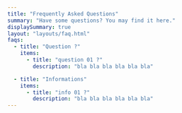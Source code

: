 ```yaml
---
title: "Frequently Asked Questions"
summary: "Have some questions? You may find it here."
displaySummary: true
layout: "layouts/faq.html"
faqs:
  - title: "Question ?"
    items:
      - title: "question 01 ?"
        description: "bla bla bla bla bla bla"

  - title: "Informations"
    items:
      - title: "info 01 ?"
        description: "bla bla bla bla bla bla"
---
```

